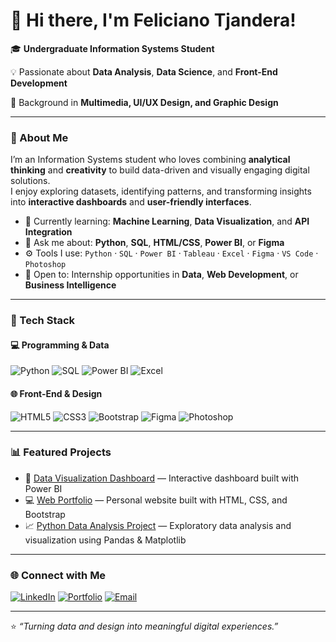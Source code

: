 # 👋 Hi there, I'm Feliciano Tjandera!

🎓 **Undergraduate Information Systems Student**

💡 Passionate about **Data Analysis**, **Data Science**, and **Front-End Development**  

🎨 Background in **Multimedia, UI/UX Design, and Graphic Design**

---

### 🧠 About Me
I’m an Information Systems student who loves combining **analytical thinking** and **creativity** to build data-driven and visually engaging digital solutions.  
I enjoy exploring datasets, identifying patterns, and transforming insights into **interactive dashboards** and **user-friendly interfaces**.

- 🌱 Currently learning: **Machine Learning**, **Data Visualization**, and **API Integration**
- 💬 Ask me about: **Python**, **SQL**, **HTML/CSS**, **Power BI**, or **Figma**
- ⚙️ Tools I use: `Python` · `SQL` · `Power BI` · `Tableau` · `Excel` · `Figma` · `VS Code` · `Photoshop`
- 🤝 Open to: Internship opportunities in **Data**, **Web Development**, or **Business Intelligence**

---

### 🚀 Tech Stack
#### 💻 Programming & Data
![Python](https://img.shields.io/badge/Python-3776AB?style=flat-square&logo=python&logoColor=white)
![SQL](https://img.shields.io/badge/SQL-336791?style=flat-square&logo=postgresql&logoColor=white)
![Power BI](https://img.shields.io/badge/Power%20BI-F2C811?style=flat-square&logo=powerbi&logoColor=black)
![Excel](https://img.shields.io/badge/Excel-217346?style=flat-square&logo=microsoftexcel&logoColor=white)

#### 🌐 Front-End & Design
![HTML5](https://img.shields.io/badge/HTML5-E34F26?style=flat-square&logo=html5&logoColor=white)
![CSS3](https://img.shields.io/badge/CSS3-1572B6?style=flat-square&logo=css3&logoColor=white)
![Bootstrap](https://img.shields.io/badge/Bootstrap-563D7C?style=flat-square&logo=bootstrap&logoColor=white)
![Figma](https://img.shields.io/badge/Figma-F24E1E?style=flat-square&logo=figma&logoColor=white)
![Photoshop](https://img.shields.io/badge/Photoshop-31A8FF?style=flat-square&logo=adobephotoshop&logoColor=white)

---

### 📊 Featured Projects
- 🧩 [Data Visualization Dashboard](#) — Interactive dashboard built with Power BI  
- 💻 [Web Portfolio](#) — Personal website built with HTML, CSS, and Bootstrap  
- 📈 [Python Data Analysis Project](#) — Exploratory data analysis and visualization using Pandas & Matplotlib  

---

### 🌐 Connect with Me
[![LinkedIn](https://img.shields.io/badge/LinkedIn-0077B5?style=flat-square&logo=linkedin&logoColor=white)](https://linkedin.com/in/feliciano-tjandera)
[![Portfolio](https://img.shields.io/badge/Portfolio-000000?style=flat-square&logo=wix&logoColor=white)](https://felicianotjandera.wixsite.com/portofolio-feliciano)
[![Email](https://img.shields.io/badge/Email-D14836?style=flat-square&logo=gmail&logoColor=white)](mailto:felicianotjandera96@gmail.com)

---

⭐️ *“Turning data and design into meaningful digital experiences.”*
